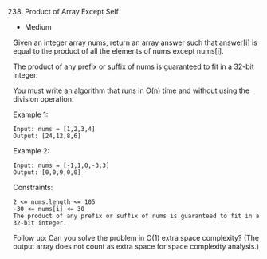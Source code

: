 238. Product of Array Except Self
- Medium


Given an integer array nums, return an array answer such that answer[i] is equal to the product of all the elements of nums except nums[i].

The product of any prefix or suffix of nums is guaranteed to fit in a 32-bit integer.

You must write an algorithm that runs in O(n) time and without using the division operation.

 

Example 1:

    Input: nums = [1,2,3,4]
    Output: [24,12,8,6]

Example 2:

    Input: nums = [-1,1,0,-3,3]
    Output: [0,0,9,0,0]

 

Constraints:

    2 <= nums.length <= 105
    -30 <= nums[i] <= 30
    The product of any prefix or suffix of nums is guaranteed to fit in a 32-bit integer.

 

Follow up: Can you solve the problem in O(1) extra space complexity? (The output array does not count as extra space for space complexity analysis.)
